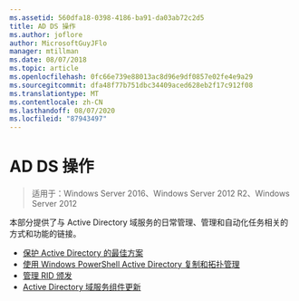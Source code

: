 ```yaml
---
ms.assetid: 560dfa18-0398-4186-ba91-da03ab72c2d5
title: AD DS 操作
ms.author: joflore
author: MicrosoftGuyJFlo
manager: mtillman
ms.date: 08/07/2018
ms.topic: article
ms.openlocfilehash: 0fc66e739e88013ac8d96e9df0857e02fe4e9a29
ms.sourcegitcommit: dfa48f77b751dbc34409aced628eb2f17c912f08
ms.translationtype: MT
ms.contentlocale: zh-CN
ms.lasthandoff: 08/07/2020
ms.locfileid: "87943497"
---
```

# <a name="ad-ds-operations"></a>AD DS 操作

>适用于：Windows Server 2016、Windows Server 2012 R2、Windows Server 2012

本部分提供了与 Active Directory 域服务的日常管理、管理和自动化任务相关的方式和功能的链接。

* [保护 Active Directory 的最佳方案](../../../ad-ds/plan/security-best-practices/Best-Practices-for-Securing-Active-Directory.md)
* [使用 Windows PowerShell Active Directory 复制和拓扑管理](../../../ad-ds/manage/powershell/Active-Directory-Replication-and-Topology-Management-Using-Windows-PowerShell.md)
* [管理 RID 颁发](../../../ad-ds/manage/Managing-RID-Issuance.md)
* [Active Directory 域服务组件更新](../../../ad-ds/manage/component-updates/Active-Directory-Domain-Services-Component-Updates.md)
